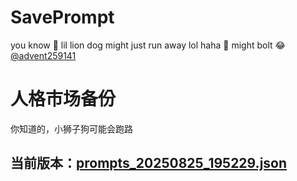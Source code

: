 # SavePrompt
you know 🫠 lil lion dog might just run away lol
haha 🐶 might bolt 😂 [@advent259141](https://github.com/advent259141)

# 人格市场备份
你知道的，小狮子狗可能会跑路

## 当前版本：[prompts_20250825_195229.json](https://github.com/Larch-C/SavePrompt/blob/main/prompts_20250825_195229.json)
